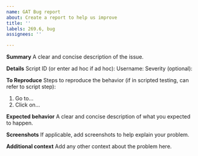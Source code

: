 ```yaml
---
name: GAT Bug report
about: Create a report to help us improve
title: ''
labels: 269.6, bug
assignees: ''

---
```


**Summary**
A clear and concise description of the issue.

**Details**
Script ID (or enter ad hoc if ad hoc):
Username: 
Severity (optional):

**To Reproduce**
Steps to reproduce the behavior (if in scripted testing, can refer to script step):
1. Go to… 
2. Click on… 

**Expected behavior**
A clear and concise description of what you expected to happen.

**Screenshots**
If applicable, add screenshots to help explain your problem.

**Additional context**
Add any other context about the problem here.
